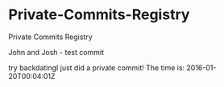 # Private-Commits-Registry
Private Commits Registry

John and Josh - test commit

try backdatingI just did a private commit! The time is: 2016-01-20T00:04:01Z
